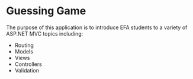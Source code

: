 # Guessing Game

The purpose of this application is to introduce EFA students to a variety of ASP.NET MVC topics including:

* Routing
* Models
* Views
* Controllers
* Validation
